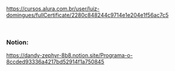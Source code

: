 
https://cursos.alura.com.br/user/luiz-domingues/fullCertificate/2280c848244c9714e1e204e1f56ac7c5

<br/>

### Notion:
https://dandy-zephyr-8b8.notion.site/Programa-o-8ccded93336a4217bd52914f1a750845 

